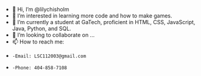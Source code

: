 - 👋 Hi, I’m @lilychisholm
- 👀 I’m interested in learning more code and how to make games.
- 🌱 I’m currently a student at GaTech, proficient in HTML, CSS, JavaScript, Java, Python, and SQL.
- 💞️ I’m looking to collaborate on ...
- 📫 How to reach me: 
-     -Email: LSC112003@gmail.com
-     -Phone: 404-858-7108

<!---
lilychisholm/lilychisholm is a ✨ special ✨ repository because its `README.md` (this file) appears on your GitHub profile.
You can click the Preview link to take a look at your changes.
--->
